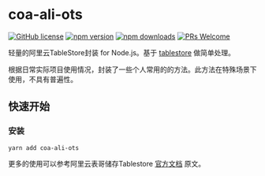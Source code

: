 # coa-ali-ots

[![GitHub license](https://img.shields.io/badge/license-MIT-green.svg?style=flat-square)](LICENSE)
[![npm version](https://img.shields.io/npm/v/coa-ali-ots.svg?style=flat-square)](https://www.npmjs.org/package/coa-ali-ots)
[![npm downloads](https://img.shields.io/npm/dm/coa-ali-ots.svg?style=flat-square)](http://npm-stat.com/charts.html?package=coa-ali-ots)
[![PRs Welcome](https://img.shields.io/badge/PRs-welcome-brightgreen.svg?style=flat-square)](https://github.com/coajs/coa-ali-ots/pulls)

轻量的阿里云TableStore封装 for Node.js。基于 [tablestore](https://www.npmjs.com/package/tablestore) 做简单处理。

根据日常实际项目使用情况，封装了一些个人常用的的方法。此方法在特殊场景下使用，不具有普遍性。


## 快速开始

### 安装

```shell
yarn add coa-ali-ots
```

更多的使用可以参考阿里云表哥储存Tablestore [官方文档](https://help.aliyun.com/document_detail/56350.html) 原文。
